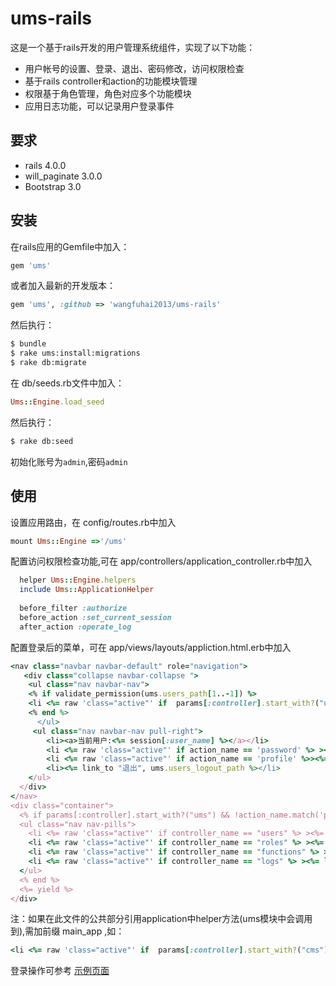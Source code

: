 ums-rails
=========
这是一个基于rails开发的用户管理系统组件，实现了以下功能：
* 用户帐号的设置、登录、退出、密码修改，访问权限检查
* 基于rails controller和action的功能模块管理
* 权限基于角色管理，角色对应多个功能模块
* 应用日志功能，可以记录用户登录事件

## 要求
* rails 4.0.0
* will_paginate 3.0.0
* Bootstrap 3.0

## 安装
在rails应用的Gemfile中加入：
```ruby
gem 'ums'
```
或者加入最新的开发版本：
```ruby
gem 'ums', :github => 'wangfuhai2013/ums-rails'
```

然后执行：
```sh
$ bundle
$ rake ums:install:migrations
$ rake db:migrate
```
在 db/seeds.rb文件中加入：
```ruby
Ums::Engine.load_seed
```
然后执行：
```sh
$ rake db:seed
```
初始化账号为`admin`,密码`admin`

## 使用
设置应用路由，在 config/routes.rb中加入
```ruby
mount Ums::Engine =>'/ums'
```
配置访问权限检查功能,可在 app/controllers/application_controller.rb中加入
```ruby
  helper Ums::Engine.helpers
  include Ums::ApplicationHelper
  
  before_filter :authorize
  before_action :set_current_session
  after_action :operate_log
```
配置登录后的菜单，可在 app/views/layouts/appliction.html.erb中加入
```ruby
<nav class="navbar navbar-default" role="navigation">
   <div class="collapse navbar-collapse ">
    <ul class="nav navbar-nav">
    <% if validate_permission(ums.users_path[1..-1]) %>
    <li <%= raw 'class="active"' if  params[:controller].start_with?("ums") && !action_name.match('password|profile') %> ><%= link_to "用户管理", ums.users_path %></li>
    <% end %>
      </ul>
     <ul class="nav navbar-nav pull-right">
        <li><a>当前用户:<%= session[:user_name] %></a></li>
        <li <%= raw 'class="active"' if action_name == 'password' %> ><%= link_to "修改密码", ums.users_password_path %></li>
        <li <%= raw 'class="active"' if action_name == 'profile' %>><%= link_to "修改邮箱", ums.users_profile_path %></li>
        <li><%= link_to "退出", ums.users_logout_path %></li>
    </ul>
  </div>
</nav>
<div class="container">
  <% if params[:controller].start_with?("ums") && !action_name.match('password|profile') %>
  <ul class="nav nav-pills">
    <li <%= raw 'class="active"' if controller_name == "users" %> ><%= link_to "用户管理", ums.users_path %></li>
    <li <%= raw 'class="active"' if controller_name == "roles" %> ><%= link_to "角色管理", ums.roles_path %></li>
    <li <%= raw 'class="active"' if controller_name == "functions" %> ><%= link_to "功能管理", ums.functions_path %></li>
    <li <%= raw 'class="active"' if controller_name == "logs" %> ><%= link_to "操作日志", ums.logs_path %></li>
  </ul>
  <% end %>
  <%= yield %>
</div>
```
注：如果在此文件的公共部分引用application中helper方法(ums模块中会调用到),需加前缀 main_app ,如：
```ruby
<li <%= raw 'class="active"' if  params[:controller].start_with?("cms") %> ><%= link_to "内容管理", main_app.cms_docs_path %></li>
```
登录操作可参考 [示例页面](https://github.com/wangfuhai2013/ums-rails/tree/master/public/index.html)
